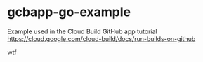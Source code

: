 # gcbapp-go-example
Example used in the Cloud Build GitHub app tutorial
https://cloud.google.com/cloud-build/docs/run-builds-on-github

wtf
